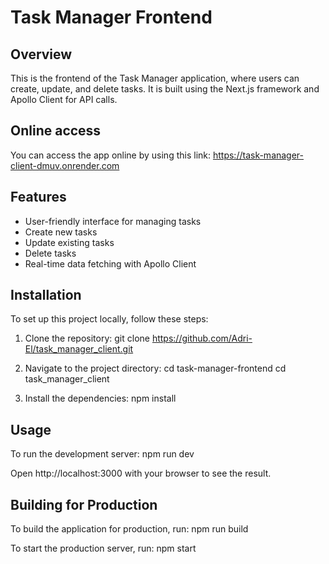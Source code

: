 # Task Manager Frontend

## Overview
This is the frontend of the Task Manager application, where users can create, update, and delete tasks. It is built using the Next.js framework and Apollo Client for API calls.

## Online access
You can access the app online by using this link: https://task-manager-client-dmuv.onrender.com

## Features
- User-friendly interface for managing tasks
- Create new tasks
- Update existing tasks
- Delete tasks
- Real-time data fetching with Apollo Client

## Installation
To set up this project locally, follow these steps:

1. Clone the repository:
    git clone https://github.com/Adri-El/task_manager_client.git

2. Navigate to the project directory: cd task-manager-frontend
    cd task_manager_client

3. Install the dependencies:
    npm install

## Usage
To run the development server:
    npm run dev

Open http://localhost:3000 with your browser to see the result.

## Building for Production
To build the application for production, run:
    npm run build

To start the production server, run:
npm start



